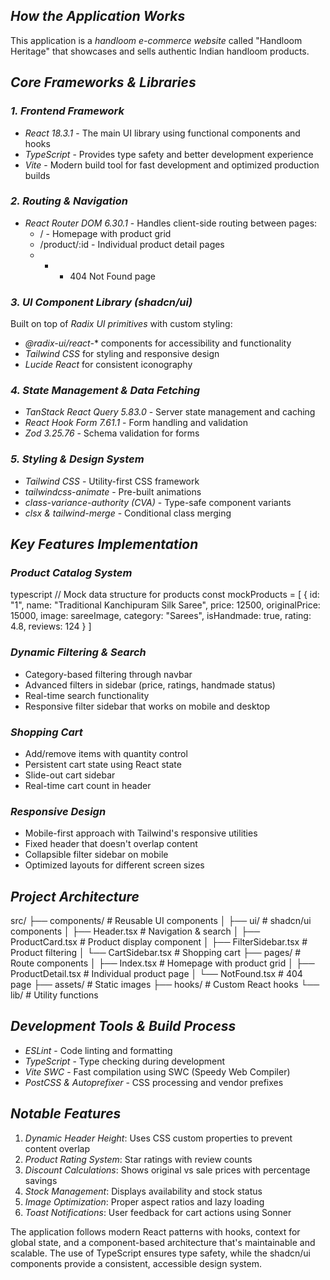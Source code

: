 
## *How the Application Works*

This application is a *handloom e-commerce website* called "Handloom Heritage" that showcases and sells authentic Indian handloom products. 


## *Core Frameworks & Libraries*

### *1. Frontend Framework*
- *React 18.3.1* - The main UI library using functional components and hooks
- *TypeScript* - Provides type safety and better development experience
- *Vite* - Modern build tool for fast development and optimized production builds

### *2. Routing & Navigation*
- *React Router DOM 6.30.1* - Handles client-side routing between pages:
  - / - Homepage with product grid
  - /product/:id - Individual product detail pages
  - * - 404 Not Found page

### *3. UI Component Library (shadcn/ui)*
Built on top of *Radix UI primitives* with custom styling:
- *@radix-ui/react-** components for accessibility and functionality
- *Tailwind CSS* for styling and responsive design
- *Lucide React* for consistent iconography

### *4. State Management & Data Fetching*
- *TanStack React Query 5.83.0* - Server state management and caching
- *React Hook Form 7.61.1* - Form handling and validation
- *Zod 3.25.76* - Schema validation for forms

### *5. Styling & Design System*
- *Tailwind CSS* - Utility-first CSS framework
- *tailwindcss-animate* - Pre-built animations
- *class-variance-authority (CVA)* - Type-safe component variants
- *clsx & tailwind-merge* - Conditional class merging

## *Key Features Implementation*

### *Product Catalog System*
typescript
// Mock data structure for products
const mockProducts = [
  {
    id: "1",
    name: "Traditional Kanchipuram Silk Saree",
    price: 12500,
    originalPrice: 15000,
    image: sareeImage,
    category: "Sarees",
    isHandmade: true,
    rating: 4.8,
    reviews: 124
  }
]


### *Dynamic Filtering & Search*
- Category-based filtering through navbar
- Advanced filters in sidebar (price, ratings, handmade status)
- Real-time search functionality
- Responsive filter sidebar that works on mobile and desktop

### *Shopping Cart*
- Add/remove items with quantity control
- Persistent cart state using React state
- Slide-out cart sidebar
- Real-time cart count in header

### *Responsive Design*
- Mobile-first approach with Tailwind's responsive utilities
- Fixed header that doesn't overlap content
- Collapsible filter sidebar on mobile
- Optimized layouts for different screen sizes

## *Project Architecture*


src/
├── components/          # Reusable UI components
│   ├── ui/             # shadcn/ui components
│   ├── Header.tsx      # Navigation & search
│   ├── ProductCard.tsx # Product display component
│   ├── FilterSidebar.tsx # Product filtering
│   └── CartSidebar.tsx # Shopping cart
├── pages/              # Route components
│   ├── Index.tsx       # Homepage with product grid
│   ├── ProductDetail.tsx # Individual product page
│   └── NotFound.tsx    # 404 page
├── assets/             # Static images
├── hooks/              # Custom React hooks
└── lib/                # Utility functions


## *Development Tools & Build Process*

- *ESLint* - Code linting and formatting
- *TypeScript* - Type checking during development
- *Vite SWC* - Fast compilation using SWC (Speedy Web Compiler)
- *PostCSS & Autoprefixer* - CSS processing and vendor prefixes

## *Notable Features*

1. *Dynamic Header Height*: Uses CSS custom properties to prevent content overlap
2. *Product Rating System*: Star ratings with review counts
3. *Discount Calculations*: Shows original vs sale prices with percentage savings
4. *Stock Management*: Displays availability and stock status
5. *Image Optimization*: Proper aspect ratios and lazy loading
6. *Toast Notifications*: User feedback for cart actions using Sonner

The application follows modern React patterns with hooks, context for global state, and a component-based architecture that's maintainable and scalable. The use of TypeScript ensures type safety, while the shadcn/ui components provide a consistent, accessible design system.

